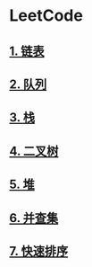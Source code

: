# LeetCode

## [1. 链表](01-linked_list.md)

## [2. 队列](02-queue.md)

## [3. 栈](03-stack.md)

## [4. 二叉树](04-binary-tree.md)

## [5. 堆](05-heap.md)

## [6. 并查集](06-union-find.md)

## [7. 快速排序](07-quick-sort.md)

